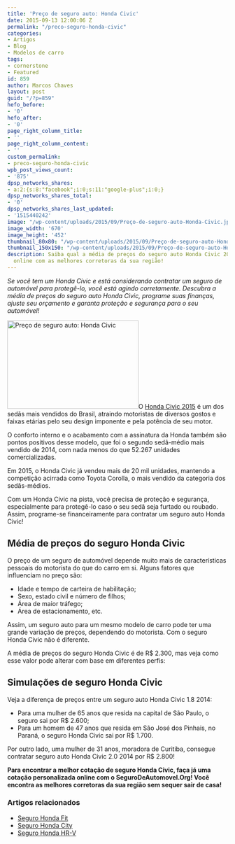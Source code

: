 ```yaml
---
title: 'Preço de seguro auto: Honda Civic'
date: 2015-09-13 12:00:06 Z
permalink: "/preco-seguro-honda-civic"
categories:
- Artigos
- Blog
- Modelos de carro
tags:
- cornerstone
- Featured
id: 859
author: Marcos Chaves
layout: post
guid: "/?p=859"
hefo_before:
- '0'
hefo_after:
- '0'
page_right_column_title:
- ''
page_right_column_content:
- ''
custom_permalink:
- preco-seguro-honda-civic
wpb_post_views_count:
- '875'
dpsp_networks_shares:
- a:2:{s:8:"facebook";i:0;s:11:"google-plus";i:0;}
dpsp_networks_shares_total:
- '0'
dpsp_networks_shares_last_updated:
- '1515440242'
image: "/wp-content/uploads/2015/09/Preço-de-seguro-auto-Honda-Civic.jpg"
image_width: '670'
image_height: '452'
thumbnail_80x80: "/wp-content/uploads/2015/09/Preço-de-seguro-auto-Honda-Civic-80x80.jpg"
thumbnail_150x150: "/wp-content/uploads/2015/09/Preço-de-seguro-auto-Honda-Civic-150x150.jpg"
description: Saiba qual a média de preços do seguro auto Honda Civic 2015 e faça cotações
  online com as melhores corretoras da sua região!
---
```


_Se você tem um Honda Civic e está considerando contratar um seguro de automóvel para protegê-lo, você está agindo corretamente. Descubra a média de preços do seguro auto Honda Civic, programe suas finanças, ajuste seu orçamento e garanta proteção e segurança para o seu automóvel!_

[<img class="alignleft wp-image-3155 size-medium" title="Preço de seguro auto: Honda Civic" src="/wp-content/uploads/2015/09/Preço-de-seguro-auto-Honda-Civic-300x202.jpg" alt="Preço de seguro auto: Honda Civic" width="300" height="202" />](/wp-content/uploads/2015/09/Preço-de-seguro-auto-Honda-Civic.jpg)O <a href="/caracteristicas-e-valores-do-novo-honda-civic-2015" target="_blank">Honda Civic 2015</a> é um dos sedãs mais vendidos do Brasil, atraindo motoristas de diversos gostos e faixas etárias pelo seu design imponente e pela potência de seu motor.

O conforto interno e o acabamento com a assinatura da Honda também são pontos positivos desse modelo, que foi o segundo sedã-médio mais vendido de 2014, com nada menos do que 52.267 unidades comercializadas.

Em 2015, o Honda Civic já vendeu mais de 20 mil unidades, mantendo a competição acirrada como Toyota Corolla, o mais vendido da categoria dos sedãs-médios.

Com um Honda Civic na pista, você precisa de proteção e segurança, especialmente para protegê-lo caso o seu sedã seja furtado ou roubado. Assim, programe-se financeiramente para contratar um seguro auto Honda Civic!

## Média de preços do seguro Honda Civic

O preço de um seguro de automóvel depende muito mais de características pessoais do motorista do que do carro em si. Alguns fatores que influenciam no preço são:

  * Idade e tempo de carteira de habilitação;
  * Sexo, estado civil e número de filhos;
  * Área de maior tráfego;
  * Área de estacionamento, etc.

Assim, um seguro auto para um mesmo modelo de carro pode ter uma grande variação de preços, dependendo do motorista. Com o seguro Honda Civic não é diferente.

A média de preços do seguro Honda Civic é de R$ 2.300, mas veja como esse valor pode alterar com base em diferentes perfis:

## Simulações de seguro Honda Civic

Veja a diferença de preços entre um seguro auto Honda Civic 1.8 2014:

  * Para uma mulher de 65 anos que resida na capital de São Paulo, o seguro sai por R$ 2.600;
  * Para um homem de 47 anos que resida em São José dos Pinhais, no Paraná, o seguro Honda Civic sai por R$ 1.700.

Por outro lado, uma mulher de 31 anos, moradora de Curitiba, consegue contratar seguro auto Honda Civic 2.0 2014 por R$ 2.800!

**Para encontrar a melhor cotação de seguro Honda Civic, faça já uma cotação personalizada online com o SeguroDeAutomovel.Org! Você encontra as melhores corretoras da sua região sem sequer sair de casa!**

### Artigos relacionados

  * <a href="/seguro-honda-fit" target="_blank">Seguro Honda Fit</a>
  * <a href="/seguro-honda-city" target="_blank">Seguro Honda City</a>
  * <a href="/tudo-sobre-seguro-honda-hr-v" target="_blank">Seguro Honda HR-V</a>